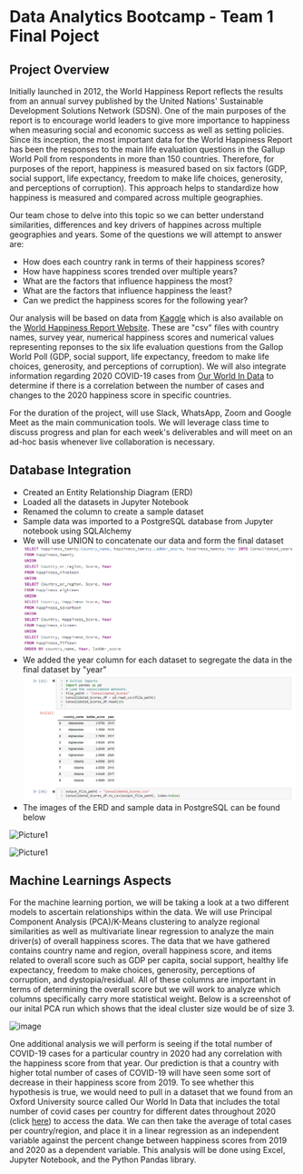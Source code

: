 # Data Analytics Bootcamp - Team 1 Final Poject

## Project Overview

Initially launched in 2012, the World Happiness Report reflects the results from an annual survey published by the United Nations' Sustainable Development Solutions Network (SDSN).  One of the main purposes of the report is to encourage world leaders to give more importance to happiness when measuring social and economic success as well as setting policies.  Since its inception, the most important data for the World Happiness Report has been the responses to the main life evaluation questions in the Gallup World Poll from respondents in more than 150 countries.  Therefore, for purposes of the report, happiness is measured based on six factors (GDP, social support, life expectancy, freedom to make life choices, generosity, and perceptions of corruption).  This approach helps to standardize how happiness is measured and compared across multiple geographies.

Our team chose to delve into this topic so we can better understand similarities, differences and key drivers of happines across multiple geographies and years.  Some of the questions we will attempt to answer are:

- How does each country rank in terms of their happiness scores?
- How have happiness scores trended over multiple years?
- What are the factors that influence happiness the most?
- What are the factors that influence happiness the least?
- Can we predict the happiness scores for the following year?

Our analysis will be based on data from [Kaggle](https://www.kaggle.com/mathurinache/world-happiness-report) which is also available on the [World Happiness Report Website](https://worldhappiness.report/ed/2020/#appendices-and-data).  These are "csv" files with country names, survey year, numerical happiness scores and numerical values representing reponses to the six life evaluation questions from the Gallop World Poll (GDP, social support, life expectancy, freedom to make life choices, generosity, and perceptions of corruption).  We will also integrate information regarding 2020 COVID-19 cases from [Our World In Data](https://ourworldindata.org/covid-cases) to determine if there is a correlation between the number of cases and changes to the 2020 happiness score in specific countries.

For the duration of the project, will use Slack, WhatsApp, Zoom and Google Meet as the main communication tools.  We will leverage class time to discuss progress and plan for each week's deliverables and will meet on an ad-hoc basis whenever live collaboration is necessary.

## Database Integration

* Created an Entity Relationship Diagram (ERD) 
* Loaded all the datasets in Jupyter Notebook
* Renamed the column to create a sample dataset 
* Sample data was imported to a PostgreSQL database from Jupyter notebook using SQLAlchemy
* We will use UNION to concatenate our data and form the final dataset
![](https://github.com/degitaccount/Team1_Project/blob/Adam_M_branch/Data/Images/Union.PNG)
* We added the year column for each dataset to segregate the data in the final dataset by "year"
![](https://github.com/degitaccount/Team1_Project/blob/Adam_M_branch/Data/Images/Stacked%20DF.PNG)
* The images of the ERD and sample data in PostgreSQL can be found below

![Picture1](https://user-images.githubusercontent.com/79213116/131256961-47f897c0-bbcb-48c0-9be5-a441791c06ad.png)

![Picture1](https://user-images.githubusercontent.com/79213116/131256940-7d11189d-6195-4be5-b860-81d6f3f984bc.png)

## Machine Learnings Aspects
For the machine learning portion, we will be taking a look at a two different models to ascertain relationships within the data. We will use Principal Component Analysis (PCA)/K-Means clustering to analyze regional similarities as well as multivariate linear regression to analyze the main driver(s) of overall happiness scores. The data that we have gathered contains country name and region, overall happiness score, and items related to overall score such as GDP per capita, social support, healthy life expectancy, freedom to make choices, generosity, perceptions of corruption, and dystopia/residual. All of these columns are important in terms of determining the overall score but we will work to analyze which columns specifically carry more statistical weight. Below is a screenshot of our inital PCA run which shows that the ideal cluster size would be of size 3. 

![image](https://user-images.githubusercontent.com/82548977/131260510-c239bec8-bf8d-4a3d-abbf-10469a6a3bc0.png)

One additional analysis we will perform is seeing if the total number of COVID-19 cases for a particular country in 2020 had any correlation with the happiness score from that year. Our prediction is that a country with higher total number of cases of COVID-19 will have seen some sort of decrease in their happiness score from 2019. To see whether this hypothesis is true, we would need to pull in a dataset that we found from an Oxford University source called Our World In Data that includes the total number of covid cases per country for different dates throughout 2020 (click [here](https://ourworldindata.org/covid-cases)) to access the data. We can then take the average of total cases per country/region, and place it in a linear regression as an independent variable against the percent change between happiness scores from 2019 and 2020 as a dependent variable. This analysis will be done using Excel, Jupyter Notebook, and the Python Pandas library.

